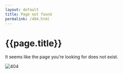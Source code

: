 ```yaml
---
layout: default
title: Page not found
permalink: /404.html
---
```


# {{page.title}}

It seems like the page you’re looking for does not exist.

![404]({{site.baseUrl}}assets/404.png)